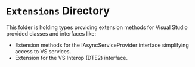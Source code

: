 ﻿# `Extensions` Directory
This folder is holding types providing extension methods for Visual Studio provided classes and interfaces like:
- Extension methods for the IAsyncServiceProvider interface simplifying access to VS services.
- Extension for the VS Interop (DTE2) interface.
